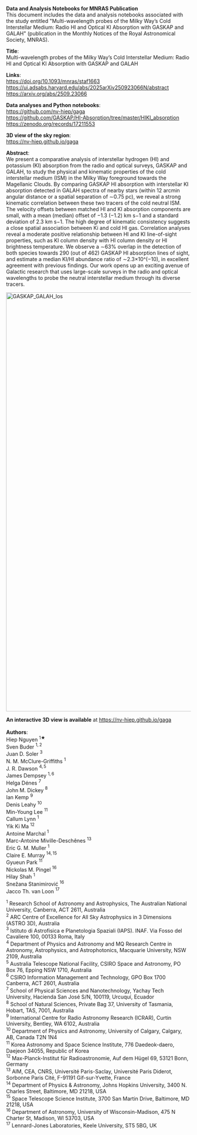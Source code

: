 **Data and Analysis Notebooks for MNRAS Publication**\
This document includes the data and analysis notebooks associated with the study entitled "Multi-wavelength probes of the Milky Way’s Cold Interstellar Medium: Radio HI and Optical KI Absorption with GASKAP and GALAH" (publication in the Monthly Notices of the Royal Astronomical Society, MNRAS).


**Title**:\
Multi-wavelength probes of the Milky Way’s Cold Interstellar Medium: Radio HI and Optical KI Absorption with GASKAP and GALAH

**Links**:\
https://doi.org/10.1093/mnras/staf1663 \
https://ui.adsabs.harvard.edu/abs/2025arXiv250923066N/abstract \
https://arxiv.org/abs/2509.23066 

**Data analyses and Python notebooks**:\
https://github.com/nv-hiep/gaga \
https://github.com/GASKAP/HI-Absorption/tree/master/HIKI_absorption \
https://zenodo.org/records/17211553 

**3D view of the sky region**:\
https://nv-hiep.github.io/gaga 


**Abstract**:\
We present a comparative analysis of interstellar hydrogen (HI) and potassium (KI) absorption from the radio and optical surveys, GASKAP and GALAH, to study the physical and kinematic properties of the cold interstellar medium (ISM) in the Milky Way foreground towards the Magellanic Clouds. By comparing GASKAP HI absorption with interstellar KI absorption detected in GALAH spectra of nearby stars (within 12 arcmin angular distance or a spatial separation of ∼0.75 pc), we reveal a strong kinematic correlation between these two tracers of the cold neutral ISM. The velocity offsets between matched HI and KI absorption components are small, with a mean (median) offset of −1.3 (−1.2) km s−1 and a standard deviation of 2.3 km s−1. The high degree of kinematic consistency suggests a close spatial association between Ki and cold HI gas. Correlation analyses reveal a moderate positive relationship between HI and KI line-of-sight properties, such as KI column density with HI column density or HI brightness temperature. We observe a ∼63% overlap in the detection of both species towards 290 (out of 462) GASKAP HI absorption lines of sight, and estimate a median KI/HI abundance ratio of ∼2.3×10^(−10), in excellent agreement with previous findings. Our work opens up an exciting avenue of Galactic research that uses large-scale surveys in the radio and optical wavelengths to probe the neutral interstellar medium through its diverse tracers.


<img width="2493" height="1140" alt="GASKAP_GALAH_los" src="https://github.com/user-attachments/assets/94beb280-4d93-4118-bb4c-f992b7b1d4d7" />

**An interactive 3D view is available** at https://nv-hiep.github.io/gaga \
\
**Authors**:\
Hiep Nguyen $^{1★}$\
Sven Buder $^{1,2}$\
Juan D. Soler $^{3}$\
N. M. McClure-Griffiths $^{1}$\
J. R. Dawson $^{4,5}$\
James Dempsey $^{1,6}$\
Helga Dénes $^{7}$\
John M. Dickey $^{8}$\
Ian Kemp $^{9}$\
Denis Leahy $^{10}$\
Min-Young Lee $^{11}$\
Callum Lynn $^{1}$\
Yik Ki Ma $^{12}$\
Antoine Marchal $^{1}$\
Marc-Antoine Miville-Deschênes $^{13}$\
Eric G. M. Muller $^{1}$\
Claire E. Murray $^{14,15}$\
Gyueun Park $^{11}$\
Nickolas M. Pingel $^{16}$\
Hilay Shah $^{1}$\
Snežana Stanimirović $^{16}$\
Jacco Th. van Loon $^{17}$


$^{1}$ Research School of Astronomy and Astrophysics, The Australian National University, Canberra, ACT 2611, Australia\
$^{2}$ ARC Centre of Excellence for All Sky Astrophysics in 3 Dimensions (ASTRO 3D), Australia\
$^{3}$ Istituto di Astrofisica e Planetologia Spaziali (IAPS). INAF. Via Fosso del Cavaliere 100, 00133 Roma, Italy\
$^{4}$ Department of Physics and Astronomy and MQ Research Centre in Astronomy, Astrophysics, and Astrophotonics, Macquarie University, NSW 2109, Australia\
$^{5}$ Australia Telescope National Facility, CSIRO Space and Astronomy, PO Box 76, Epping NSW 1710, Australia\
$^{6}$ CSIRO Information Management and Technology, GPO Box 1700 Canberra, ACT 2601, Australia\
$^{7}$ School of Physical Sciences and Nanotechnology, Yachay Tech University, Hacienda San José S/N, 100119, Urcuquí, Ecuador\
$^{8}$ School of Natural Sciences, Private Bag 37, University of Tasmania, Hobart, TAS, 7001, Australia\
$^{9}$ International Centre for Radio Astronomy Research (ICRAR), Curtin University, Bentley, WA 6102, Australia\
$^{10}$ Department of Physics and Astronomy, University of Calgary, Calgary, AB, Canada T2N 1N4\
$^{11}$ Korea Astronomy and Space Science Institute, 776 Daedeok-daero, Daejeon 34055, Republic of Korea\
$^{12}$ Max-Planck-Institut für Radioastronomie, Auf dem Hügel 69, 53121 Bonn, Germany\
$^{13}$ AIM, CEA, CNRS, Université Paris-Saclay, Université Paris Diderot, Sorbonne Paris Cité, F-91191 Gif-sur-Yvette, France\
$^{14}$ Department of Physics & Astronomy, Johns Hopkins University, 3400 N. Charles Street, Baltimore, MD 21218, USA\
$^{15}$ Space Telescope Science Institute, 3700 San Martin Drive, Baltimore, MD 21218, USA\
$^{16}$ Department of Astronomy, University of Wisconsin-Madison, 475 N Charter St, Madison, WI 53703, USA\
$^{17}$ Lennard-Jones Laboratories, Keele University, ST5 5BG, UK
